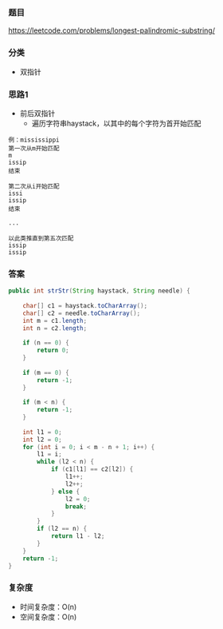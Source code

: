 ### 题目
https://leetcode.com/problems/longest-palindromic-substring/

### 分类
* 双指针

### 思路1
* 前后双指针
    * 遍历字符串haystack，以其中的每个字符为首开始匹配
```
例：mississippi
第一次从m开始匹配
m
issip
结束

第二次从i开始匹配
issi
issip
结束

...

以此类推直到第五次匹配
issip
issip
```

### 答案
```java
public int strStr(String haystack, String needle) {
    
    char[] c1 = haystack.toCharArray();
    char[] c2 = needle.toCharArray();
    int m = c1.length;
    int n = c2.length;
    
    if (n == 0) {
        return 0;
    }
    
    if (m == 0) {
        return -1;
    }
    
    if (m < n) {
        return -1;
    }
    
    int l1 = 0;
    int l2 = 0;
    for (int i = 0; i < m - n + 1; i++) {
        l1 = i;
        while (l2 < n) {
            if (c1[l1] == c2[l2]) {
                l1++;
                l2++;
            } else {
                l2 = 0;
                break;
            }
        }
        if (l2 == n) {
            return l1 - l2;
        }
    }
    return -1;
}
```

### 复杂度
* 时间复杂度：O(n)
* 空间复杂度：O(n)
